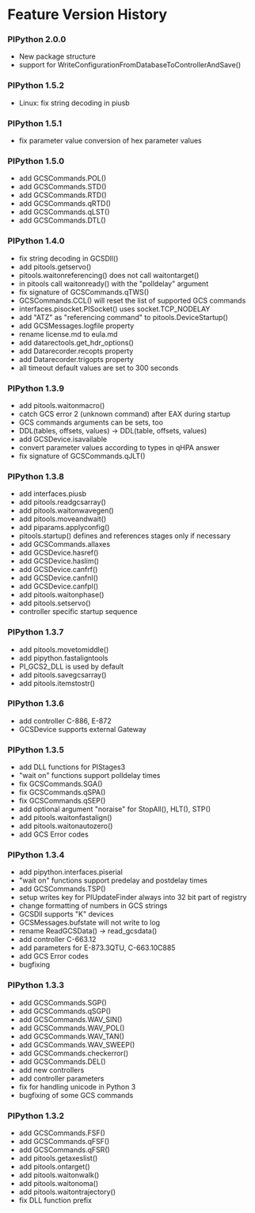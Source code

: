 # Feature Version History


### PIPython 2.0.0
- New package structure
- support for WriteConfigurationFromDatabaseToControllerAndSave()


### PIPython 1.5.2
- Linux: fix string decoding in piusb


### PIPython 1.5.1
- fix parameter value conversion of hex parameter values


### PIPython 1.5.0
- add GCSCommands.POL()
- add GCSCommands.STD()
- add GCSCommands.RTD()
- add GCSCommands.qRTD()
- add GCSCommands.qLST()
- add GCSCommands.DTL()


### PIPython 1.4.0

- fix string decoding in GCSDll()
- add pitools.getservo()
- pitools.waitonreferencing() does not call waitontarget()
- in pitools call waitonready() with the "polldelay" argument
- fix signature of GCSCommands.qTWS()
- GCSCommands.CCL() will reset the list of supported GCS commands
- interfaces.pisocket.PISocket() uses socket.TCP_NODELAY
- add "ATZ" as "referencing command" to pitools.DeviceStartup()
- add GCSMessages.logfile property
- rename license.md to eula.md
- add datarectools.get_hdr_options()
- add Datarecorder.recopts property
- add Datarecorder.trigopts property
- all timeout default values are set to 300 seconds


### PIPython 1.3.9

- add pitools.waitonmacro()
- catch GCS error 2 (unknown command) after EAX during startup
- GCS commands arguments can be sets, too
- DDL(tables, offsets, values) -> DDL(table, offsets, values)
- add GCSDevice.isavailable
- convert parameter values according to types in qHPA answer
- fix signature of GCSCommands.qJLT()


### PIPython 1.3.8

- add interfaces.piusb
- add pitools.readgcsarray()
- add pitools.waitonwavegen()
- add pitools.moveandwait()
- add piparams.applyconfig()
- pitools.startup() defines and references stages only if necessary
- add GCSCommands.allaxes
- add GCSDevice.hasref()
- add GCSDevice.haslim()
- add GCSDevice.canfrf()
- add GCSDevice.canfnl()
- add GCSDevice.canfpl()
- add pitools.waitonphase()
- add pitools.setservo()
- controller specific startup sequence


### PIPython 1.3.7

- add pitools.movetomiddle()
- add pipython.fastaligntools
- PI_GCS2_DLL is used by default
- add pitools.savegcsarray()
- add pitools.itemstostr()


### PIPython 1.3.6

- add controller C-886, E-872
- GCSDevice supports external Gateway


### PIPython 1.3.5

- add DLL functions for PIStages3
- "wait on" functions support polldelay times
- fix GCSCommands.SGA()
- fix GCSCommands.qSPA()
- fix GCSCommands.qSEP()
- add optional argument "noraise" for StopAll(), HLT(), STP()
- add pitools.waitonfastalign()
- add pitools.waitonautozero()
- add GCS Error codes


### PIPython 1.3.4

- add pipython.interfaces.piserial
- "wait on" functions support predelay and postdelay times
- add GCSCommands.TSP()
- setup writes key for PIUpdateFinder always into 32 bit part of registry
- change formatting of numbers in GCS strings
- GCSDll supports "K" devices
- GCSMessages.bufstate will not write to log
- rename ReadGCSData() -> read_gcsdata()
- add controller C-663.12
- add parameters for E-873.3QTU, C-663.10C885
- add GCS Error codes
- bugfixing


### PIPython 1.3.3

- add GCSCommands.SGP()
- add GCSCommands.qSGP()
- add GCSCommands.WAV_SIN()
- add GCSCommands.WAV_POL()
- add GCSCommands.WAV_TAN()
- add GCSCommands.WAV_SWEEP()
- add GCSCommands.checkerror()
- add GCSCommands.DEL()
- add new controllers
- add controller parameters
- fix for handling unicode in Python 3
- bugfixing of some GCS commands


### PIPython 1.3.2

- add GCSCommands.FSF()
- add GCSCommands.qFSF()
- add GCSCommands.qFSR()
- add pitools.getaxeslist()
- add pitools.ontarget()
- add pitools.waitonwalk()
- add pitools.waitonoma()
- add pitools.waitontrajectory()
- fix DLL function prefix

